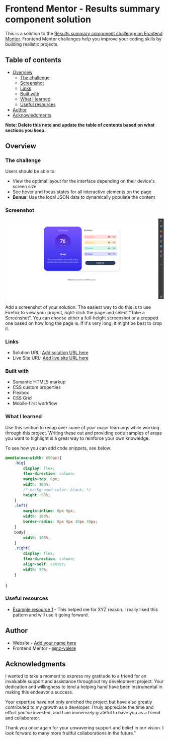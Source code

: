 # Frontend Mentor - Results summary component solution

This is a solution to the [Results summary component challenge on Frontend Mentor](https://www.frontendmentor.io/challenges/results-summary-component-CE_K6s0maV). Frontend Mentor challenges help you improve your coding skills by building realistic projects. 

## Table of contents

- [Overview](#overview)
  - [The challenge](#the-challenge)
  - [Screenshot](#screenshot)
  - [Links](#links)
  - [Built with](#built-with)
  - [What I learned](#what-i-learned)
  - [Useful resources](#useful-resources)
- [Author](#author)
- [Acknowledgments](#acknowledgments)

**Note: Delete this note and update the table of contents based on what sections you keep.**

## Overview

### The challenge

Users should be able to:

- View the optimal layout for the interface depending on their device's screen size
- See hover and focus states for all interactive elements on the page
- **Bonus**: Use the local JSON data to dynamically populate the content

### Screenshot

![](./Screenshot.png)

Add a screenshot of your solution. The easiest way to do this is to use Firefox to view your project, right-click the page and select "Take a Screenshot". You can choose either a full-height screenshot or a cropped one based on how long the page is. If it's very long, it might be best to crop it.

### Links

- Solution URL: [Add solution URL here](https://your-solution-url.com)
- Live Site URL: [Add live site URL here](https://nz-valere.github.io/SummaryViewer/)

### Built with

- Semantic HTML5 markup
- CSS custom properties
- Flexbox
- CSS Grid
- Mobile-first workflow

### What I learned

Use this section to recap over some of your major learnings while working through this project. Writing these out and providing code samples of areas you want to highlight is a great way to reinforce your own knowledge.

To see how you can add code snippets, see below:

```css
@media(max-width: 650px){
    .big{
        display: flex;
        flex-direction: column;
        margin-top: 0px;
        width: 100%;
        /* background-color: black; */
        height: 98%;
    }
    .left{
        margin-inline: 0px 0px;
        width: 100%;
        border-radius: 0px 0px 30px 30px;
    }
    body{
        width: 100%;
    } 
    .right{
        display: flex;
        flex-direction: column;
        align-self: center;
        width: 90%;
    }
    
}

```

### Useful resources

- [Example resource 1](https://www.openai.com) - This helped me for XYZ reason. I really liked this pattern and will use it going forward.

## Author

- Website - [Add your name here](https://www.your-site.com)
- Frontend Mentor - [@nz-valere](https://www.frontendmentor.io/profile/nz-valere)

## Acknowledgments

I wanted to take a moment to express my gratitude to a friend for an invaluable support and assistance throughout my development project. Your dedication and willingness to lend a helping hand have been instrumental in making this endeavor a success.

Your expertise have not only enriched the project but have also greatly contributed to my growth as a developer. I truly appreciate the time and effort you've invested, and I am immensely grateful to have you as a friend and collaborator.

Thank you once again for your unwavering support and belief in our vision. I look forward to many more fruitful collaborations in the future."